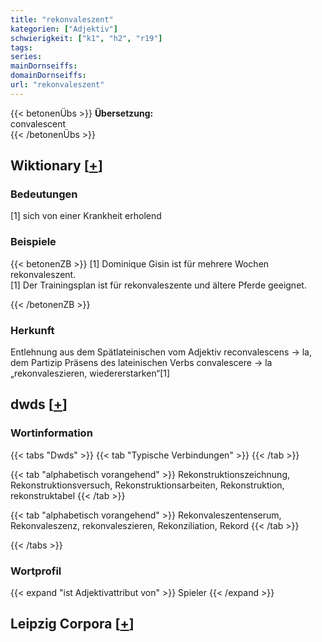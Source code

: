 ```yaml
---
title: "rekonvaleszent"
kategorien: ["Adjektiv"]
schwierigkeit: ["k1", "h2", "r19"]
tags:
series:
mainDornseiffs:
domainDornseiffs:
url: "rekonvaleszent"
---
```


{{< betonenÜbs >}}
**Übersetzung:**  
convalescent  
{{< /betonenÜbs >}}

## Wiktionary [[+](https://de.wiktionary.org/wiki/rekonvaleszent)]

### Bedeutungen
[1] sich von einer Krankheit erholend  

### Beispiele
{{< betonenZB >}}
[1] Dominique Gisin ist für mehrere Wochen rekonvaleszent.  
[1] Der Trainingsplan ist für rekonvaleszente und ältere Pferde geeignet.  

{{< /betonenZB >}}
### Herkunft
Entlehnung aus dem Spätlateinischen vom Adjektiv reconvalescens → la, dem Partizip Präsens des lateinischen Verbs  convalescere → la „rekonvaleszieren, wiedererstarken“[1]  



## dwds [[+](https://www.dwds.de/wb/rekonvaleszent)]

### Wortinformation
{{< tabs "Dwds" >}}
{{< tab "Typische Verbindungen" >}}
{{< /tab >}}

{{< tab "alphabetisch vorangehend" >}}
Rekonstruktionszeichnung, Rekonstruktionsversuch, Rekonstruktionsarbeiten, Rekonstruktion, rekonstruktabel
{{< /tab >}}

{{< tab "alphabetisch vorangehend" >}}
Rekonvaleszentenserum, Rekonvaleszenz, rekonvaleszieren, Rekonziliation, Rekord
{{< /tab >}}

{{< /tabs >}}

### Wortprofil
{{< expand "ist Adjektivattribut von" >}} Spieler {{< /expand >}}

## Leipzig Corpora [[+](https://corpora.uni-leipzig.de/en/res?word=rekonvaleszent&corpusId=deu_newscrawl-public_2018)]

